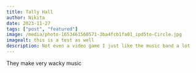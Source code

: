 ```yaml
---
title: Tally Hall
author: Nikita
date: 2023-11-27
tags: ["post", "featured"]
image: /media/photo-1653461560571-3ba4fcb1fa01_ipd5to-Circle.jpg
imagealt: this is a test as well
description: Not even a video game I just like the music band a lot
---
```


They make very wacky music
